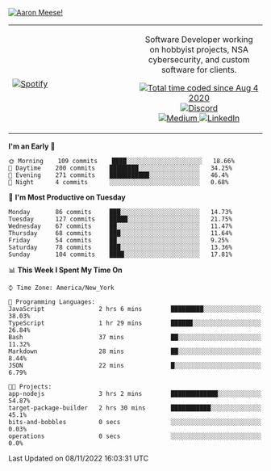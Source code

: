 [![Aaron Meese!](https://user-images.githubusercontent.com/17814535/88975338-a2aabf00-d27f-11ea-963f-8a19608716b4.png)](https://github.com/ajmeese7/readme-ascii "README ASCII")

<!-- Modified from project here: https://github.com/novatorem/novatorem -->
<table width="100%">
  <tr>
  <td width="50%">

&nbsp; <br> [![Spotify](https://ajmeese7.vercel.app/api/spotify)](https://open.spotify.com/user/ajmeese)

  </td>
  <td width="50%">
    <p align="center">
    Software Developer working on hobbyist projects, NSA cybersecurity, and custom software for clients.
    </p>
    <p align="center">
      <a href="https://wakatime.com/@f726891d-3b02-46cd-9b60-e8c59f9e2b14">
        <img src="https://wakatime.com/badge/user/f726891d-3b02-46cd-9b60-e8c59f9e2b14.svg" alt="Total time coded since Aug 4 2020" title="WakaTime" />
      </a>
      <a href="http://link.aaronmeese.com/discord">
        <img src="https://img.shields.io/badge/discord-ajmeese7%234835-369?style=flat-square&logo=discord&logoColor=white&color=purple" alt="Discord" title="Discord">
      </a>
      <br />
      <a href="https://link.aaronmeese.com/medium">
        <img src="https://img.shields.io/badge/medium-ajmeese7-1DB954?style=flat-square&logo=medium&logoColor=white" alt="Medium" title="Medium">
      </a>
      <a href="https://link.aaronmeese.com/linkedin">
        <img src="https://img.shields.io/badge/linkedIn-aaronmeese-1DB954?style=flat-square&logo=linkedin&logoColor=white&color=blue" alt="LinkedIn" title="LinkedIn">
      </a>
    </p>
  </td>

</table>

[//]: <> (The `&nbsp;` is to have Aphelion take up more space)

<!--START_SECTION:waka-->
**I'm an Early 🐤** 

```text
🌞 Morning    109 commits    ████░░░░░░░░░░░░░░░░░░░░░   18.66% 
🌆 Daytime    200 commits    ████████░░░░░░░░░░░░░░░░░   34.25% 
🌃 Evening    271 commits    ███████████░░░░░░░░░░░░░░   46.4% 
🌙 Night      4 commits      ░░░░░░░░░░░░░░░░░░░░░░░░░   0.68%

```
📅 **I'm Most Productive on Tuesday** 

```text
Monday       86 commits     ███░░░░░░░░░░░░░░░░░░░░░░   14.73% 
Tuesday      127 commits    █████░░░░░░░░░░░░░░░░░░░░   21.75% 
Wednesday    67 commits     ██░░░░░░░░░░░░░░░░░░░░░░░   11.47% 
Thursday     68 commits     ███░░░░░░░░░░░░░░░░░░░░░░   11.64% 
Friday       54 commits     ██░░░░░░░░░░░░░░░░░░░░░░░   9.25% 
Saturday     78 commits     ███░░░░░░░░░░░░░░░░░░░░░░   13.36% 
Sunday       104 commits    ████░░░░░░░░░░░░░░░░░░░░░   17.81%

```


📊 **This Week I Spent My Time On** 

```text
⌚︎ Time Zone: America/New_York

💬 Programming Languages: 
JavaScript               2 hrs 6 mins        █████████░░░░░░░░░░░░░░░░   38.03% 
TypeScript               1 hr 29 mins        ██████░░░░░░░░░░░░░░░░░░░   26.84% 
Bash                     37 mins             ██░░░░░░░░░░░░░░░░░░░░░░░   11.32% 
Markdown                 28 mins             ██░░░░░░░░░░░░░░░░░░░░░░░   8.44% 
JSON                     22 mins             █░░░░░░░░░░░░░░░░░░░░░░░░   6.79%

🐱‍💻 Projects: 
app-nodejs               3 hrs 2 mins        █████████████░░░░░░░░░░░░   54.87% 
target-package-builder   2 hrs 30 mins       ███████████░░░░░░░░░░░░░░   45.1% 
bits-and-bobbles         0 secs              ░░░░░░░░░░░░░░░░░░░░░░░░░   0.03% 
operations               0 secs              ░░░░░░░░░░░░░░░░░░░░░░░░░   0.0%

```


 Last Updated on 08/11/2022 16:03:31 UTC
<!--END_SECTION:waka-->

